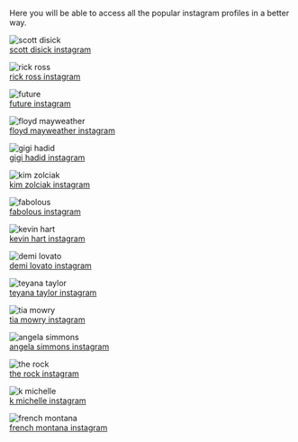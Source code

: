 Here you will be able to access all the popular instagram profiles in a better way.

<img src="https://scontent.cdninstagram.com/t51.2885-19/s320x320/13573571_1137763282951741_1669101220_a.jpg" alt="scott disick"><br/>
<a href="https://www.picdora.com/instagram/letthelordbewithyou">scott disick instagram</a>

<img src="https://scontent.cdninstagram.com/t51.2885-19/s320x320/14448438_1055897007851727_744410693884706816_a.jpg" alt="rick ross"><br/>
<a href="https://www.picdora.com/instagram/richforever">rick ross instagram</a>

<img src="https://scontent.cdninstagram.com/t51.2885-19/s320x320/14295006_638002273029927_792624436_a.jpg" alt="future"><br/>
<a href="https://www.picdora.com/instagram/future">future instagram</a>

<img src="https://scontent.cdninstagram.com/t51.2885-19/s320x320/13188013_1258004310893757_1422240017_a.jpg" alt="floyd mayweather"><br/>
<a href="https://www.picdora.com/instagram/floydmayweather">floyd mayweather instagram</a>

<img src="https://scontent.cdninstagram.com/t51.2885-19/s320x320/11261371_124434901231777_1747842209_a.jpg" alt="gigi hadid"><br/>
<a href="https://www.picdora.com/instagram/gigihadid">gigi hadid instagram</a>

<img src="https://scontent.cdninstagram.com/t51.2885-19/11208182_1631626303721586_1817560313_a.jpg" alt="kim zolciak"><br/>
<a href="https://www.picdora.com/instagram/kimzolciakbiermann">kim zolciak instagram</a>

<img src="https://scontent.cdninstagram.com/t51.2885-19/s320x320/14156265_1774180026160119_1035503730_a.jpg" alt="fabolous"><br/>
<a href="https://www.picdora.com/instagram/myfabolouslife">fabolous instagram</a>

<img src="https://scontent.cdninstagram.com/t51.2885-19/s320x320/12930912_115225528876423_1428277745_a.jpg" alt="kevin hart"><br/>
<a href="https://www.picdora.com/instagram/kevinhart4real">kevin hart instagram</a>

<img src="https://scontent.cdninstagram.com/t51.2885-19/s320x320/13549595_294747324195663_2036182504_a.jpg" alt="demi lovato"><br/>
<a href="https://www.picdora.com/instagram/ddlovato">demi lovato instagram</a>

<img src="https://scontent.cdninstagram.com/t51.2885-19/s320x320/13704085_576578819180040_833192985_a.jpg" alt="teyana taylor"><br/>
<a href="https://www.picdora.com/instagram/teyanataylor">teyana taylor instagram</a>

<img src="https://scontent.cdninstagram.com/t51.2885-19/11410334_381471145390922_1102766550_a.jpg" alt="tia mowry"><br/>
<a href="https://www.picdora.com/instagram/tiamowry">tia mowry instagram</a>

<img src="https://scontent.cdninstagram.com/t51.2885-19/s320x320/11353034_484423315047183_1626254132_a.jpg" alt="angela simmons"><br/>
<a href="https://www.picdora.com/instagram/angelasimmons">angela simmons instagram</a>

<img src="https://scontent.cdninstagram.com/t51.2885-19/11850309_1674349799447611_206178162_a.jpg" alt="the rock"><br/>
<a href="https://www.picdora.com/instagram/therock">the rock instagram</a>

<img src="https://scontent.cdninstagram.com/t51.2885-19/s320x320/13694337_1256367061091227_2064731035_a.jpg" alt="k michelle"><br/>
<a href="https://www.picdora.com/instagram/kmichellemusic">k michelle instagram</a>

<img src="https://scontent.cdninstagram.com/t51.2885-19/s320x320/14287949_1619218775042561_866657958_a.jpg" alt="french montana"><br/>
<a href="https://www.picdora.com/instagram/frenchmontana">french montana instagram</a>
